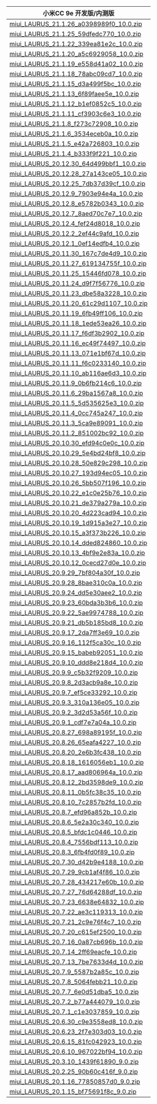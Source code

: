 | 小米CC 9e  开发版/内测版    |
| ---- |
| [miui_LAURUS_21.1.26_a0398989f0_10.0.zip](https://hugeota.d.miui.com/21.1.26/miui_LAURUS_21.1.26_a0398989f0_10.0.zip)    |
| [miui_LAURUS_21.1.25_59dfedc770_10.0.zip](https://hugeota.d.miui.com/21.1.25/miui_LAURUS_21.1.25_59dfedc770_10.0.zip)    |
| [miui_LAURUS_21.1.22_339ea81e2c_10.0.zip](https://hugeota.d.miui.com/21.1.22/miui_LAURUS_21.1.22_339ea81e2c_10.0.zip)    |
| [miui_LAURUS_21.1.20_a5c6929058_10.0.zip](https://hugeota.d.miui.com/21.1.20/miui_LAURUS_21.1.20_a5c6929058_10.0.zip)    |
| [miui_LAURUS_21.1.19_e558d41a02_10.0.zip](https://hugeota.d.miui.com/21.1.19/miui_LAURUS_21.1.19_e558d41a02_10.0.zip)    |
| [miui_LAURUS_21.1.18_78abc09cd7_10.0.zip](https://hugeota.d.miui.com/21.1.18/miui_LAURUS_21.1.18_78abc09cd7_10.0.zip)    |
| [miui_LAURUS_21.1.15_d3a499f5bc_10.0.zip](https://hugeota.d.miui.com/21.1.15/miui_LAURUS_21.1.15_d3a499f5bc_10.0.zip)    |
| [miui_LAURUS_21.1.13_6f89faee5e_10.0.zip](https://hugeota.d.miui.com/21.1.13/miui_LAURUS_21.1.13_6f89faee5e_10.0.zip)    |
| [miui_LAURUS_21.1.12_b1ef0852c5_10.0.zip](https://hugeota.d.miui.com/21.1.12/miui_LAURUS_21.1.12_b1ef0852c5_10.0.zip)    |
| [miui_LAURUS_21.1.11_cf3903c6e3_10.0.zip](https://hugeota.d.miui.com/21.1.11/miui_LAURUS_21.1.11_cf3903c6e3_10.0.zip)    |
| [miui_LAURUS_21.1.8_f273c72908_10.0.zip](https://hugeota.d.miui.com/21.1.8/miui_LAURUS_21.1.8_f273c72908_10.0.zip)    |
| [miui_LAURUS_21.1.6_3534eceb0a_10.0.zip](https://hugeota.d.miui.com/21.1.6/miui_LAURUS_21.1.6_3534eceb0a_10.0.zip)    |
| [miui_LAURUS_21.1.5_e42a726803_10.0.zip](https://hugeota.d.miui.com/21.1.5/miui_LAURUS_21.1.5_e42a726803_10.0.zip)    |
| [miui_LAURUS_21.1.4_b333f9f221_10.0.zip](https://hugeota.d.miui.com/21.1.4/miui_LAURUS_21.1.4_b333f9f221_10.0.zip)    |
| [miui_LAURUS_20.12.30_64d499bbf1_10.0.zip](https://hugeota.d.miui.com/20.12.30/miui_LAURUS_20.12.30_64d499bbf1_10.0.zip)    |
| [miui_LAURUS_20.12.28_27a143ce05_10.0.zip](https://hugeota.d.miui.com/20.12.28/miui_LAURUS_20.12.28_27a143ce05_10.0.zip)    |
| [miui_LAURUS_20.12.25_7db37d39cf_10.0.zip](https://hugeota.d.miui.com/20.12.25/miui_LAURUS_20.12.25_7db37d39cf_10.0.zip)    |
| [miui_LAURUS_20.12.9_7903e94e4a_10.0.zip](https://hugeota.d.miui.com/20.12.9/miui_LAURUS_20.12.9_7903e94e4a_10.0.zip)    |
| [miui_LAURUS_20.12.8_e5782b0343_10.0.zip](https://hugeota.d.miui.com/20.12.8/miui_LAURUS_20.12.8_e5782b0343_10.0.zip)    |
| [miui_LAURUS_20.12.7_8aed70c7e7_10.0.zip](https://hugeota.d.miui.com/20.12.7/miui_LAURUS_20.12.7_8aed70c7e7_10.0.zip)    |
| [miui_LAURUS_20.12.4_fef24d8018_10.0.zip](https://hugeota.d.miui.com/20.12.4/miui_LAURUS_20.12.4_fef24d8018_10.0.zip)    |
| [miui_LAURUS_20.12.2_2ef44c9afd_10.0.zip](https://hugeota.d.miui.com/20.12.2/miui_LAURUS_20.12.2_2ef44c9afd_10.0.zip)    |
| [miui_LAURUS_20.12.1_0ef14edfb4_10.0.zip](https://hugeota.d.miui.com/20.12.1/miui_LAURUS_20.12.1_0ef14edfb4_10.0.zip)    |
| [miui_LAURUS_20.11.30_167c7de4d9_10.0.zip](https://hugeota.d.miui.com/20.11.30/miui_LAURUS_20.11.30_167c7de4d9_10.0.zip)    |
| [miui_LAURUS_20.11.27_619134755f_10.0.zip](https://hugeota.d.miui.com/20.11.27/miui_LAURUS_20.11.27_619134755f_10.0.zip)    |
| [miui_LAURUS_20.11.25_15446fd078_10.0.zip](https://hugeota.d.miui.com/20.11.25/miui_LAURUS_20.11.25_15446fd078_10.0.zip)    |
| [miui_LAURUS_20.11.24_d9f7f56776_10.0.zip](https://hugeota.d.miui.com/20.11.24/miui_LAURUS_20.11.24_d9f7f56776_10.0.zip)    |
| [miui_LAURUS_20.11.23_dbe58a3228_10.0.zip](https://hugeota.d.miui.com/20.11.23/miui_LAURUS_20.11.23_dbe58a3228_10.0.zip)    |
| [miui_LAURUS_20.11.20_61c29d1107_10.0.zip](https://hugeota.d.miui.com/20.11.20/miui_LAURUS_20.11.20_61c29d1107_10.0.zip)    |
| [miui_LAURUS_20.11.19_6fb49ff106_10.0.zip](https://hugeota.d.miui.com/20.11.19/miui_LAURUS_20.11.19_6fb49ff106_10.0.zip)    |
| [miui_LAURUS_20.11.18_1ede53ea26_10.0.zip](https://hugeota.d.miui.com/20.11.18/miui_LAURUS_20.11.18_1ede53ea26_10.0.zip)    |
| [miui_LAURUS_20.11.17_f6df3b2902_10.0.zip](https://hugeota.d.miui.com/20.11.17/miui_LAURUS_20.11.17_f6df3b2902_10.0.zip)    |
| [miui_LAURUS_20.11.16_ec49f74497_10.0.zip](https://hugeota.d.miui.com/20.11.16/miui_LAURUS_20.11.16_ec49f74497_10.0.zip)    |
| [miui_LAURUS_20.11.13_071e1bf67d_10.0.zip](https://hugeota.d.miui.com/20.11.13/miui_LAURUS_20.11.13_071e1bf67d_10.0.zip)    |
| [miui_LAURUS_20.11.11_f6c0233140_10.0.zip](https://hugeota.d.miui.com/20.11.11/miui_LAURUS_20.11.11_f6c0233140_10.0.zip)    |
| [miui_LAURUS_20.11.10_ab116ae6d3_10.0.zip](https://hugeota.d.miui.com/20.11.10/miui_LAURUS_20.11.10_ab116ae6d3_10.0.zip)    |
| [miui_LAURUS_20.11.9_0b6fb214c6_10.0.zip](https://hugeota.d.miui.com/20.11.9/miui_LAURUS_20.11.9_0b6fb214c6_10.0.zip)    |
| [miui_LAURUS_20.11.6_29ba1567a8_10.0.zip](https://hugeota.d.miui.com/20.11.6/miui_LAURUS_20.11.6_29ba1567a8_10.0.zip)    |
| [miui_LAURUS_20.11.5_5d535625e3_10.0.zip](https://hugeota.d.miui.com/20.11.5/miui_LAURUS_20.11.5_5d535625e3_10.0.zip)    |
| [miui_LAURUS_20.11.4_0cc745a247_10.0.zip](https://hugeota.d.miui.com/20.11.4/miui_LAURUS_20.11.4_0cc745a247_10.0.zip)    |
| [miui_LAURUS_20.11.3_5ca9e89091_10.0.zip](https://hugeota.d.miui.com/20.11.3/miui_LAURUS_20.11.3_5ca9e89091_10.0.zip)    |
| [miui_LAURUS_20.11.2_851002bc92_10.0.zip](https://hugeota.d.miui.com/20.11.2/miui_LAURUS_20.11.2_851002bc92_10.0.zip)    |
| [miui_LAURUS_20.10.30_efd94c0e0c_10.0.zip](https://hugeota.d.miui.com/20.10.30/miui_LAURUS_20.10.30_efd94c0e0c_10.0.zip)    |
| [miui_LAURUS_20.10.29_5e4bd24bf8_10.0.zip](https://hugeota.d.miui.com/20.10.29/miui_LAURUS_20.10.29_5e4bd24bf8_10.0.zip)    |
| [miui_LAURUS_20.10.28_50e829c298_10.0.zip](https://hugeota.d.miui.com/20.10.28/miui_LAURUS_20.10.28_50e829c298_10.0.zip)    |
| [miui_LAURUS_20.10.27_193d94ec05_10.0.zip](https://hugeota.d.miui.com/20.10.27/miui_LAURUS_20.10.27_193d94ec05_10.0.zip)    |
| [miui_LAURUS_20.10.26_5bb507f196_10.0.zip](https://hugeota.d.miui.com/20.10.26/miui_LAURUS_20.10.26_5bb507f196_10.0.zip)    |
| [miui_LAURUS_20.10.22_e1c0e25b76_10.0.zip](https://hugeota.d.miui.com/20.10.22/miui_LAURUS_20.10.22_e1c0e25b76_10.0.zip)    |
| [miui_LAURUS_20.10.21_de379a279a_10.0.zip](https://hugeota.d.miui.com/20.10.21/miui_LAURUS_20.10.21_de379a279a_10.0.zip)    |
| [miui_LAURUS_20.10.20_4d223cad94_10.0.zip](https://hugeota.d.miui.com/20.10.20/miui_LAURUS_20.10.20_4d223cad94_10.0.zip)    |
| [miui_LAURUS_20.10.19_1d915a3e27_10.0.zip](https://hugeota.d.miui.com/20.10.19/miui_LAURUS_20.10.19_1d915a3e27_10.0.zip)    |
| [miui_LAURUS_20.10.15_a3f373b226_10.0.zip](https://hugeota.d.miui.com/20.10.15/miui_LAURUS_20.10.15_a3f373b226_10.0.zip)    |
| [miui_LAURUS_20.10.14_dded824860_10.0.zip](https://hugeota.d.miui.com/20.10.14/miui_LAURUS_20.10.14_dded824860_10.0.zip)    |
| [miui_LAURUS_20.10.13_4bf9e2e83a_10.0.zip](https://hugeota.d.miui.com/20.10.13/miui_LAURUS_20.10.13_4bf9e2e83a_10.0.zip)    |
| [miui_LAURUS_20.10.12_0cecd27d0e_10.0.zip](https://hugeota.d.miui.com/20.10.12/miui_LAURUS_20.10.12_0cecd27d0e_10.0.zip)    |
| [miui_LAURUS_20.9.29_7bf804a30f_10.0.zip](https://hugeota.d.miui.com/20.9.29/miui_LAURUS_20.9.29_7bf804a30f_10.0.zip)    |
| [miui_LAURUS_20.9.28_8bae310c0a_10.0.zip](https://hugeota.d.miui.com/20.9.28/miui_LAURUS_20.9.28_8bae310c0a_10.0.zip)    |
| [miui_LAURUS_20.9.24_dd5e30aee2_10.0.zip](https://hugeota.d.miui.com/20.9.24/miui_LAURUS_20.9.24_dd5e30aee2_10.0.zip)    |
| [miui_LAURUS_20.9.23_60bda3b3b6_10.0.zip](https://hugeota.d.miui.com/20.9.23/miui_LAURUS_20.9.23_60bda3b3b6_10.0.zip)    |
| [miui_LAURUS_20.9.22_5ae9974788_10.0.zip](https://hugeota.d.miui.com/20.9.22/miui_LAURUS_20.9.22_5ae9974788_10.0.zip)    |
| [miui_LAURUS_20.9.21_db5b185bd8_10.0.zip](https://hugeota.d.miui.com/20.9.21/miui_LAURUS_20.9.21_db5b185bd8_10.0.zip)    |
| [miui_LAURUS_20.9.17_2da7ff3e69_10.0.zip](https://hugeota.d.miui.com/20.9.17/miui_LAURUS_20.9.17_2da7ff3e69_10.0.zip)    |
| [miui_LAURUS_20.9.16_112f5ca30c_10.0.zip](https://hugeota.d.miui.com/20.9.16/miui_LAURUS_20.9.16_112f5ca30c_10.0.zip)    |
| [miui_LAURUS_20.9.15_babeb92051_10.0.zip](https://hugeota.d.miui.com/20.9.15/miui_LAURUS_20.9.15_babeb92051_10.0.zip)    |
| [miui_LAURUS_20.9.10_ddd8e218d4_10.0.zip](https://hugeota.d.miui.com/20.9.10/miui_LAURUS_20.9.10_ddd8e218d4_10.0.zip)    |
| [miui_LAURUS_20.9.9_c5b32f9209_10.0.zip](https://hugeota.d.miui.com/20.9.9/miui_LAURUS_20.9.9_c5b32f9209_10.0.zip)    |
| [miui_LAURUS_20.9.8_2d3acb9a8e_10.0.zip](https://hugeota.d.miui.com/20.9.8/miui_LAURUS_20.9.8_2d3acb9a8e_10.0.zip)    |
| [miui_LAURUS_20.9.7_ef5ce33292_10.0.zip](https://hugeota.d.miui.com/20.9.7/miui_LAURUS_20.9.7_ef5ce33292_10.0.zip)    |
| [miui_LAURUS_20.9.3_310a136e05_10.0.zip](https://hugeota.d.miui.com/20.9.3/miui_LAURUS_20.9.3_310a136e05_10.0.zip)    |
| [miui_LAURUS_20.9.2_3d2d53a56f_10.0.zip](https://hugeota.d.miui.com/20.9.2/miui_LAURUS_20.9.2_3d2d53a56f_10.0.zip)    |
| [miui_LAURUS_20.9.1_cdf7e7a04a_10.0.zip](https://hugeota.d.miui.com/20.9.1/miui_LAURUS_20.9.1_cdf7e7a04a_10.0.zip)    |
| [miui_LAURUS_20.8.27_698a89195f_10.0.zip](https://hugeota.d.miui.com/20.8.27/miui_LAURUS_20.8.27_698a89195f_10.0.zip)    |
| [miui_LAURUS_20.8.26_65eafa4227_10.0.zip](https://hugeota.d.miui.com/20.8.26/miui_LAURUS_20.8.26_65eafa4227_10.0.zip)    |
| [miui_LAURUS_20.8.20_2e6b3fc438_10.0.zip](https://hugeota.d.miui.com/20.8.20/miui_LAURUS_20.8.20_2e6b3fc438_10.0.zip)    |
| [miui_LAURUS_20.8.18_1616056eb1_10.0.zip](https://hugeota.d.miui.com/20.8.18/miui_LAURUS_20.8.18_1616056eb1_10.0.zip)    |
| [miui_LAURUS_20.8.17_aad806964a_10.0.zip](https://hugeota.d.miui.com/20.8.17/miui_LAURUS_20.8.17_aad806964a_10.0.zip)    |
| [miui_LAURUS_20.8.12_2bd3598de9_10.0.zip](https://hugeota.d.miui.com/20.8.12/miui_LAURUS_20.8.12_2bd3598de9_10.0.zip)    |
| [miui_LAURUS_20.8.11_0b5fc38c35_10.0.zip](https://hugeota.d.miui.com/20.8.11/miui_LAURUS_20.8.11_0b5fc38c35_10.0.zip)    |
| [miui_LAURUS_20.8.10_7c2857b2fd_10.0.zip](https://hugeota.d.miui.com/20.8.10/miui_LAURUS_20.8.10_7c2857b2fd_10.0.zip)    |
| [miui_LAURUS_20.8.7_efd96a852b_10.0.zip](https://hugeota.d.miui.com/20.8.7/miui_LAURUS_20.8.7_efd96a852b_10.0.zip)    |
| [miui_LAURUS_20.8.6_5e2a30c340_10.0.zip](https://hugeota.d.miui.com/20.8.6/miui_LAURUS_20.8.6_5e2a30c340_10.0.zip)    |
| [miui_LAURUS_20.8.5_bfdc1c0446_10.0.zip](https://hugeota.d.miui.com/20.8.5/miui_LAURUS_20.8.5_bfdc1c0446_10.0.zip)    |
| [miui_LAURUS_20.8.4_7556bdf113_10.0.zip](https://hugeota.d.miui.com/20.8.4/miui_LAURUS_20.8.4_7556bdf113_10.0.zip)    |
| [miui_LAURUS_20.8.3_6fb4fd0f89_10.0.zip](https://hugeota.d.miui.com/20.8.3/miui_LAURUS_20.8.3_6fb4fd0f89_10.0.zip)    |
| [miui_LAURUS_20.7.30_d42b9e4188_10.0.zip](https://hugeota.d.miui.com/20.7.30/miui_LAURUS_20.7.30_d42b9e4188_10.0.zip)    |
| [miui_LAURUS_20.7.29_9cb1af4f86_10.0.zip](https://hugeota.d.miui.com/20.7.29/miui_LAURUS_20.7.29_9cb1af4f86_10.0.zip)    |
| [miui_LAURUS_20.7.28_434217e60b_10.0.zip](https://hugeota.d.miui.com/20.7.28/miui_LAURUS_20.7.28_434217e60b_10.0.zip)    |
| [miui_LAURUS_20.7.27_76d64288df_10.0.zip](https://hugeota.d.miui.com/20.7.27/miui_LAURUS_20.7.27_76d64288df_10.0.zip)    |
| [miui_LAURUS_20.7.23_6638e64832_10.0.zip](https://hugeota.d.miui.com/20.7.23/miui_LAURUS_20.7.23_6638e64832_10.0.zip)    |
| [miui_LAURUS_20.7.22_ae3c119313_10.0.zip](https://hugeota.d.miui.com/20.7.22/miui_LAURUS_20.7.22_ae3c119313_10.0.zip)    |
| [miui_LAURUS_20.7.21_2c9e76f4c7_10.0.zip](https://hugeota.d.miui.com/20.7.21/miui_LAURUS_20.7.21_2c9e76f4c7_10.0.zip)    |
| [miui_LAURUS_20.7.20_c615ef2500_10.0.zip](https://hugeota.d.miui.com/20.7.20/miui_LAURUS_20.7.20_c615ef2500_10.0.zip)    |
| [miui_LAURUS_20.7.16_0a87cb696b_10.0.zip](https://hugeota.d.miui.com/20.7.16/miui_LAURUS_20.7.16_0a87cb696b_10.0.zip)    |
| [miui_LAURUS_20.7.14_2ff69eacfe_10.0.zip](https://hugeota.d.miui.com/20.7.14/miui_LAURUS_20.7.14_2ff69eacfe_10.0.zip)    |
| [miui_LAURUS_20.7.13_7be7633d4d_10.0.zip](https://hugeota.d.miui.com/20.7.13/miui_LAURUS_20.7.13_7be7633d4d_10.0.zip)    |
| [miui_LAURUS_20.7.9_5587b2a85c_10.0.zip](https://hugeota.d.miui.com/20.7.9/miui_LAURUS_20.7.9_5587b2a85c_10.0.zip)    |
| [miui_LAURUS_20.7.8_5064febb21_10.0.zip](https://hugeota.d.miui.com/20.7.8/miui_LAURUS_20.7.8_5064febb21_10.0.zip)    |
| [miui_LAURUS_20.7.7_6e0d51dba5_10.0.zip](https://hugeota.d.miui.com/20.7.7/miui_LAURUS_20.7.7_6e0d51dba5_10.0.zip)    |
| [miui_LAURUS_20.7.2_b77a444079_10.0.zip](https://hugeota.d.miui.com/20.7.2/miui_LAURUS_20.7.2_b77a444079_10.0.zip)    |
| [miui_LAURUS_20.7.1_c1e3037859_10.0.zip](https://hugeota.d.miui.com/20.7.1/miui_LAURUS_20.7.1_c1e3037859_10.0.zip)    |
| [miui_LAURUS_20.6.30_c9e3558ed8_10.0.zip](https://hugeota.d.miui.com/20.6.30/miui_LAURUS_20.6.30_c9e3558ed8_10.0.zip)    |
| [miui_LAURUS_20.6.23_2f7e303d03_10.0.zip](https://hugeota.d.miui.com/20.6.23/miui_LAURUS_20.6.23_2f7e303d03_10.0.zip)    |
| [miui_LAURUS_20.6.15_81fc042923_10.0.zip](https://hugeota.d.miui.com/20.6.15/miui_LAURUS_20.6.15_81fc042923_10.0.zip)    |
| [miui_LAURUS_20.6.10_967022bf94_10.0.zip](https://hugeota.d.miui.com/20.6.10/miui_LAURUS_20.6.10_967022bf94_10.0.zip)    |
| [miui_LAURUS_20.3.10_1439f61890_9.0.zip](https://hugeota.d.miui.com/20.3.10/miui_LAURUS_20.3.10_1439f61890_9.0.zip)    |
| [miui_LAURUS_20.2.25_90b60c416f_9.0.zip](https://hugeota.d.miui.com/20.2.25/miui_LAURUS_20.2.25_90b60c416f_9.0.zip)    |
| [miui_LAURUS_20.1.16_77850857d0_9.0.zip](https://hugeota.d.miui.com/20.1.16/miui_LAURUS_20.1.16_77850857d0_9.0.zip)    |
| [miui_LAURUS_20.1.15_bf75691f8c_9.0.zip](https://hugeota.d.miui.com/20.1.15/miui_LAURUS_20.1.15_bf75691f8c_9.0.zip)    |
